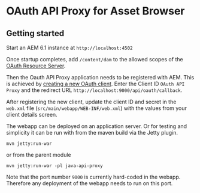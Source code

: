 # OAuth API Proxy for Asset Browser

## Getting started

Start an AEM 6.1 instance at `http://localhost:4502`

Once startup completes, add `/content/dam` to the allowed scopes of the
[OAuth Resource Server][resource-server].

Then the Oauth API Proxy application needs to be registered with AEM. This is
achieved by [creating a new OAuth client][oauth-clients]. Enter the Client ID
`OAuth API Proxy` and the redirect URL `http://localhost:9000/api/oauth/callback`.

After registering the new client, update the client ID and secret in the `web.xml`
file (`src/main/webapp/WEB-INF/web.xml`) with the values from your client details
screen.

The webapp can be deployed on an application server. Or for testing and simplicity
it can be run with from the maven build via the Jetty plugin.

    mvn jetty:run-war

or from the parent module

    mvn jetty:run-war -pl java-api-proxy

Note that the port number `9000` is currently hard-coded in the webapp. Therefore
any deployment of the webapp needs to run on this port.

[resource-server]: http://localhost:4502/system/console/configMgr/com.adobe.granite.oauth.server.impl.OAuth2ResourceServerImpl
[oauth-clients]: http://localhost:4502/libs/granite/oauth/content/clients.html

